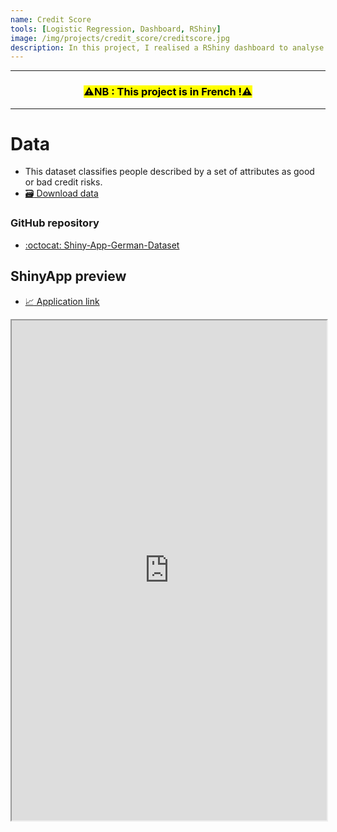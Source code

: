 ```yaml
---
name: Credit Score
tools: [Logistic Regression, Dashboard, RShiny]
image: /img/projects/credit_score/creditscore.jpg
description: In this project, I realised a RShiny dashboard to analyse the famous "german_credit_dataset" and compare between different implementation of credit score models.
---
```


---
### <center><mark>:warning:NB : This project is in French !:warning:</mark></center>
---

# Data
* This dataset classifies people described by a set of attributes as good or bad credit risks.
* [:card_file_box: Download data](https://github.com/sayfchagtmi/Shiny-App-_-German-Dataset/raw/master/german%20credit%20dataset.xls)

### GitHub repository
* [:octocat: Shiny-App-German-Dataset](https://github.com/sayfchagtmi/Shiny-App-_-German-Dataset)

## ShinyApp preview
* [:chart_with_upwards_trend: Application link](https://sayfchagtmi.shinyapps.io/ProjetML/)

<iframe src="https://sayfchagtmi.shinyapps.io/ProjetML/" width="100%" height="800px">